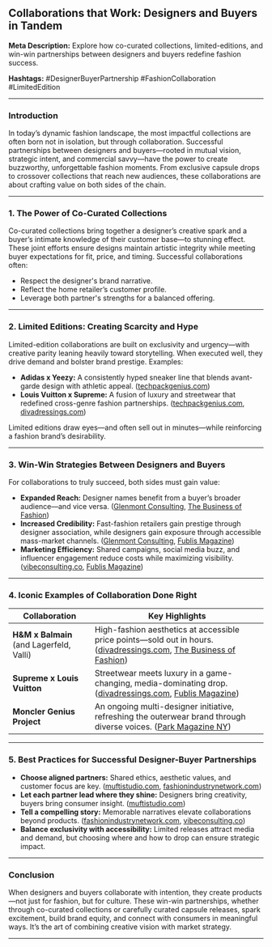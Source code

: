 ## **Collaborations that Work: Designers and Buyers in Tandem**

**Meta Description:** Explore how co-curated collections, limited-editions, and win-win partnerships between designers and buyers redefine fashion success.

**Hashtags:** #DesignerBuyerPartnership #FashionCollaboration #LimitedEdition

---

### **Introduction**

In today’s dynamic fashion landscape, the most impactful collections are often born not in isolation, but through collaboration. Successful partnerships between designers and buyers—rooted in mutual vision, strategic intent, and commercial savvy—have the power to create buzzworthy, unforgettable fashion moments. From exclusive capsule drops to crossover collections that reach new audiences, these collaborations are about crafting value on both sides of the chain.

---

### **1. The Power of Co-Curated Collections**

Co-curated collections bring together a designer’s creative spark and a buyer’s intimate knowledge of their customer base—to stunning effect. These joint efforts ensure designs maintain artistic integrity while meeting buyer expectations for fit, price, and timing. Successful collaborations often:

* Respect the designer's brand narrative.
* Reflect the home retailer’s customer profile.
* Leverage both partner's strengths for a balanced offering.

---

### **2. Limited Editions: Creating Scarcity and Hype**

Limited-edition collaborations are built on exclusivity and urgency—with creative parity leaning heavily toward storytelling. When executed well, they drive demand and bolster brand prestige. Examples:

* **Adidas x Yeezy:** A consistently hyped sneaker line that blends avant-garde design with athletic appeal. ([techpackgenius.com][1])
* **Louis Vuitton x Supreme:** A fusion of luxury and streetwear that redefined cross-genre fashion partnerships. ([techpackgenius.com][1], [divadressings.com][2])

Limited editions draw eyes—and often sell out in minutes—while reinforcing a fashion brand’s desirability.

---

### **3. Win-Win Strategies Between Designers and Buyers**

For collaborations to truly succeed, both sides must gain value:

* **Expanded Reach:** Designer names benefit from a buyer’s broader audience—and vice versa. ([Glenmont Consulting][3], [The Business of Fashion][4])
* **Increased Credibility:** Fast-fashion retailers gain prestige through designer association, while designers gain exposure through accessible mass-market channels. ([Glenmont Consulting][3], [Fublis Magazine][5])
* **Marketing Efficiency:** Shared campaigns, social media buzz, and influencer engagement reduce costs while maximizing visibility. ([vibeconsulting.co][6], [Fublis Magazine][5])

---

### **4. Iconic Examples of Collaboration Done Right**

| Collaboration                             | Key Highlights                                                                                                               |
| ----------------------------------------- | ---------------------------------------------------------------------------------------------------------------------------- |
| **H\&M x Balmain** (and Lagerfeld, Valli) | High-fashion aesthetics at accessible price points—sold out in hours. ([divadressings.com][2], [The Business of Fashion][4]) |
| **Supreme x Louis Vuitton**               | Streetwear meets luxury in a game-changing, media-dominating drop. ([divadressings.com][2], [Fublis Magazine][5])            |
| **Moncler Genius Project**                | An ongoing multi-designer initiative, refreshing the outerwear brand through diverse voices. ([Park Magazine NY][7])         |

---

### **5. Best Practices for Successful Designer-Buyer Partnerships**

* **Choose aligned partners:** Shared ethics, aesthetic values, and customer focus are key. ([muftistudio.com][8], [fashionindustrynetwork.com][9])
* **Let each partner lead where they shine:** Designers bring creativity, buyers bring consumer insight. ([muftistudio.com][8])
* **Tell a compelling story:** Memorable narratives elevate collaborations beyond products. ([fashionindustrynetwork.com][9], [vibeconsulting.co][6])
* **Balance exclusivity with accessibility:** Limited releases attract media and demand, but choosing where and how to drop can ensure strategic impact.

---

### **Conclusion**

When designers and buyers collaborate with intention, they create products—not just for fashion, but for culture. These win-win partnerships, whether through co-curated collections or carefully curated capsule releases, spark excitement, build brand equity, and connect with consumers in meaningful ways. It’s the art of combining creative vision with market strategy.

---

[1]: https://techpackgenius.com/how-fashion-collaborations-are-shaping-the-industry/?utm_source=chatgpt.com "How Fashion Collaborations Are Shaping The Industry - Tech Pack Genius"
[2]: https://divadressings.com/notable-collaborations-between-designers-and-brands/?utm_source=chatgpt.com "Notable Collaborations Between Designers and Brands - Diva Dressing"
[3]: https://glenmont.co/the-strategy-behind-designer-collaborations-with-fast-fashion-brands/?utm_source=chatgpt.com "The Strategy Behind Designer Collaborations with Fast Fashion Brands"
[4]: https://www.businessoffashion.com/case-studies/retail/fashion-brand-collaboration/?utm_source=chatgpt.com "Case Study | How to Get Fashion Collaborations Right | BoF"
[5]: https://blog.fublis.com/fashion/fashion-collaborations-how-partnering-with-brands-can-lead-to-features-and-exposure/?utm_source=chatgpt.com "Fashion Collaborations: How Partnering with Brands Can Lead to Features and Exposure - Fublis Magazine"
[6]: https://vibeconsulting.co/how-collaborations-can-skyrocket-your-fashion-business/?utm_source=chatgpt.com "How Collaborations Can Skyrocket Your Fashion Business - Vibe Consulting - Fashion Business Consulting"
[7]: https://parkmagazineny.com/luxury-brand-collaborations/?utm_source=chatgpt.com "Top Luxury Brand Collaborations That Changed Fashion"
[8]: https://www.muftistudio.com/case-studies-reports/how-to-create-a-successful-fashion-collaboration-between-brands?utm_source=chatgpt.com "How to create a successful fashion collaboration between brands — Mufti Studio"
[9]: https://www.fashionindustrynetwork.com/profiles/blogs/fashion-collaborations-unveiled-the-ultimate-guide-to-successful-?utm_source=chatgpt.com "Fashion Collaborations Unveiled: The Ultimate Guide to Successful Industry Partnerships - Fashion Blogs - Fashion Industry Network"
